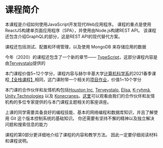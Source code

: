 # 课程简介

本课程是介绍如何使用JavaScript开发现代Web应用程序。 课程的重点是使用ReactJS构建单页面应用程序（SPA），并使用由Node.js构建REST API。 该课程还包含介绍GraphQL的部分，这是REST API的现代替代方案。

课程还包括测试、配置和环境管理，以及使用 MongoDB 来存储应用的数据

今年（2020）的课程还包含了一个新的章节—— [TypeScript](https://fullstackopen.com/zh/part9)，这部分课程内容是由[Terveystalo](https://www.terveystalo.com/fi/Yritystietoa/Terveystalo-tyontantajana/Digital-Health/)提供的

本门课程价值5\~12个学分，课程内容与赫尔辛基大学[计算机科学系](https://www.helsinki.fi/en/computer-science)的2021春季课程[【全栈课程】](https://fullstack-hy2020.github.io/)相同，这门课附带一个相关的[项目作业](https://fullstackopen.com/osa0/yleista#full-stack-harjoitustyo)，价值1\~10个学分

本门课的合作伙伴和友情机构包括[Houston Inc](https://www.houston-inc.com/), [Terveystalo](https://www.terveystalo.com/fi/Yritystietoa/Terveystalo-tyontantajana/Digital-Health/), [Elisa](https://elisa.fi/), [K-ryhmä](https://www.kesko.fi/), [Unity Technologies](https://www.instagram.com/unitytechnologies/?hl=en) 以及 [Konecranes](https://careers.konecranes.com/Konecranes/)。[这里](https://www.youtube.com/watch?v=BZexOyQZMMc&list=PLumQiZ25uijis31zaRL7rhzLalSwLqUtm)可以观看由我们的合作伙伴和友情机构的多位专家提供的与本门课程主题相关的客座讲座。

上课的同学需要具备良好的编程技能、基本的网络编程和数据库知识，并且了解使用 Git 这个版本控制系统的基础知识。 你还需要有坚持不懈的精神以及独立解决问题和搜索信息的能力

课程的第0部分更详细地介绍了课程的内容和教学方法。 因此一定要仔细阅读材料和课程说明。
